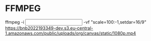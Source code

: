 # FFMPEG
ffmpeg -i <input> -vf "scale=100:-1,setdar=16/9" <output>
https://bnb2022193349-dev.s3.eu-central-1.amazonaws.com/public/uploads/org/canvas/static/1080p.mp4
